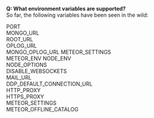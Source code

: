 **Q:  What environment variables are supported?**  
So far, the following variables have been seen in the wild:  

PORT  
MONGO_URL  
ROOT_URL  
OPLOG_URL  
MONGO_OPLOG_URL
METEOR_SETTINGS  
METEOR_ENV
NODE_ENV  
NODE_OPTIONS  
DISABLE_WEBSOCKETS  
MAIL_URL  
DDP_DEFAULT_CONNECTION_URL  
HTTP_PROXY  
HTTPS_PROXY  
METEOR_SETTINGS   
METEOR_OFFLINE_CATALOG  

